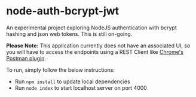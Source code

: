 # node-auth-bcrypt-jwt

An experimental project exploring NodeJS authentication with bcrypt hashing and json web tokens. This is still on-going.

**Please Note:** This application currently does not have an associated UI, so you will have to access the endpoints using a REST Client like [Chrome's Postman plugin].

To run, simply follow the below instructions:
* Run `npm install` to update local dependencies
* Run `node index` to start localhost server on port 4000


[//]: # (Tagged Urls)
[Chrome's Postman plugin]: https://chrome.google.com/webstore/detail/postman-rest-client-short/mkhojklkhkdaghjjfdnphfphiaiohkef/related?hl=en